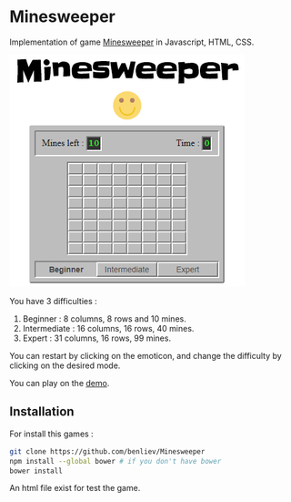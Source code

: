 # Minesweeper

Implementation of game [Minesweeper](https://en.wikipedia.org/wiki/Minesweeper_(video_game)) in Javascript, HTML, CSS.

![Minesweeper](img/Minesweeper.png)

You have 3 difficulties :

1. Beginner : 8 columns, 8 rows and 10 mines.
2. Intermediate : 16 columns, 16 rows, 40 mines.
3. Expert :  31 columns, 16 rows, 99 mines.

You can restart by clicking on the emoticon, and change the difficulty by clicking on the desired mode.

You can play on the [demo]("https://benliev.github.io/Minesweeper/").

## Installation

For install this games :

 ```sh
git clone https://github.com/benliev/Minesweeper
npm install --global bower # if you don't have bower
bower install
 ```

An html file exist for test the game.